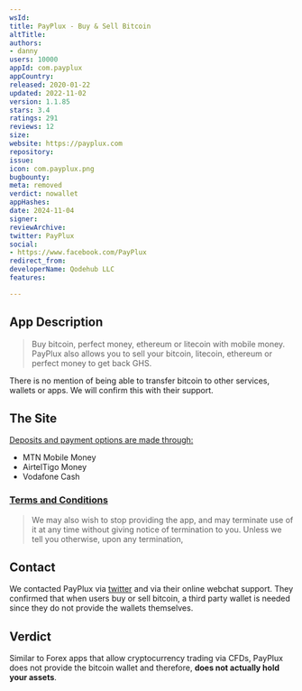 ```yaml
---
wsId: 
title: PayPlux - Buy & Sell Bitcoin
altTitle: 
authors:
- danny
users: 10000
appId: com.payplux
appCountry: 
released: 2020-01-22
updated: 2022-11-02
version: 1.1.85
stars: 3.4
ratings: 291
reviews: 12
size: 
website: https://payplux.com
repository: 
issue: 
icon: com.payplux.png
bugbounty: 
meta: removed
verdict: nowallet
appHashes: 
date: 2024-11-04
signer: 
reviewArchive: 
twitter: PayPlux
social:
- https://www.facebook.com/PayPlux
redirect_from: 
developerName: Qodehub LLC
features: 

---
```


## App Description

> Buy bitcoin, perfect money, ethereum or litecoin with mobile money. PayPlux also allows you to sell your bitcoin, litecoin, ethereum or perfect money to get back GHS.

There is no mention of being able to transfer bitcoin to other services, wallets or apps. We will confirm this with their support.

## The Site

[Deposits and payment options are made through:](https://support.payplux.com/manual-payments.html)

- MTN Mobile Money
- AirtelTigo Money
- Vodafone Cash

### [Terms and Conditions](https://payplux.com/terms.html)

> We may also wish to stop providing the app, and may terminate use of it at any time without giving notice of termination to you. Unless we tell you otherwise, upon any termination,

## Contact

We contacted PayPlux via [twitter](https://twitter.com/BitcoinWalletz/status/1450714031371657216) and via their online webchat support. They confirmed that when users buy or sell bitcoin, a third party wallet is needed since they do not provide the wallets themselves. 

## Verdict

Similar to Forex apps that allow cryptocurrency trading via CFDs, PayPlux does not provide the bitcoin wallet and therefore, **does not actually hold your assets**.
